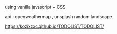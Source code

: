 using vanilla javascript + CSS

api : openweathermap , unsplash random landscape

https://kozixzxc.github.io/TODOLIST/TODOLIST/
